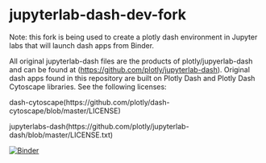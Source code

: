 # jupyterlab-dash-dev-fork

Note: this fork is being used to create a plotly dash environment in Jupyter labs that will launch dash apps from Binder. 

All original jupyterlab-dash files are the products of plotly/jupyerlab-dash and can be found at (https://github.com/plotly/jupyterlab-dash). Original dash apps found in this repository are built on Plotly Dash and Plotly Dash Cytoscape libraries. See the following licenses:

<p>dash-cytoscape(https://github.com/plotly/dash-cytoscape/blob/master/LICENSE)</p>
<p>jupyterlabs-dash(https://github.com/plotly/jupyterlab-dash/blob/master/LICENSE.txt)</p>

[![Binder](https://mybinder.org/badge_logo.svg)](https://mybinder.org/v2/gh/rmomizo/jupyterlab-dash/master?urlpath=lab/tree/rhetops4.ipynb)




